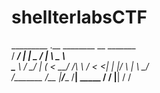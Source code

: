 # shellterlabsCTF


  _________      .__  ________  __   _______   
 /   _____/ _____|  | \_____  \/  |_ \   _  \  
 \_____  \ / ____/  |   _(__  <   __\/  /_\  \ 
 /        < <_|  |  |__/       \  |  \  \_/   \
/_______  /\__   |____/______  /__|   \_____  /
        \/    |__|           \/             \/ 





